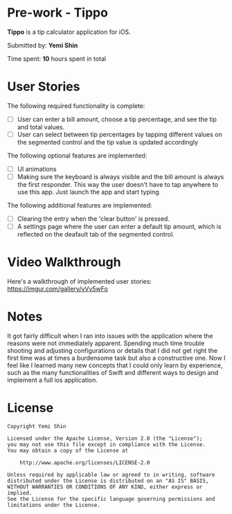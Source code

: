 # Pre-work - Tippo

**Tippo** is a tip calculator application for iOS.

Submitted by: **Yemi Shin**

Time spent: **10** hours spent in total

# User Stories
The following required functionality is complete:

* [ ] User can enter a bill amount, choose a tip percentage, and see the tip and total values.
* [ ] User can select between tip percentages by tapping different values on the segmented control and the tip value is updated accordingly

The following optional features are implemented:

* [ ] UI animations
* [ ] Making sure the keyboard is always visible and the bill amount is always the first responder. This way the user doesn't have to tap anywhere to use this app. Just launch the app and start typing.

The following additional features are implemented:

* [ ] Clearing the entry when the 'clear button' is pressed.
* [ ] A settings page where the user can enter a default tip amount, which is reflected on the deafault tab of the segmented control. 

# Video Walkthrough
Here's a walkthrough of implemented user stories:
https://imgur.com/gallery/yVv5wFo

# Notes
It got fairly difficult when I ran into issues with the application where the reasons were not immediately apparent. Spending much time trouble shooting and adjusting configurations or details that I did not get right the first time was at times a burdensome task but also a constructive one. Now I feel like I learned many new concepts that I could only learn by experience, such as the many functionalities of Swift and different ways to design and implement a full ios application.

# License
    Copyright Yemi Shin 

    Licensed under the Apache License, Version 2.0 (the "License");
    you may not use this file except in compliance with the License.
    You may obtain a copy of the License at

        http://www.apache.org/licenses/LICENSE-2.0

    Unless required by applicable law or agreed to in writing, software
    distributed under the License is distributed on an "AS IS" BASIS,
    WITHOUT WARRANTIES OR CONDITIONS OF ANY KIND, either express or implied.
    See the License for the specific language governing permissions and
    limitations under the License.
